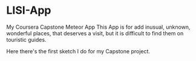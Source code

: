 # LISI-App
My Coursera Capstone Meteor App
This App is for add inusual, unknown, wonderful places, that deserves a visit, but it is difficult to find them on touristic guides.

Here there's the first sketch I do for my Capstone project.
